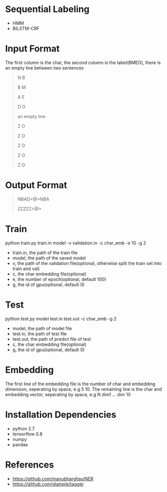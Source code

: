 # Sequential Labeling

- HMM
- BILSTM-CRF

# Input Format
The first column is the char, the second column is the label(BMEO), there is an empty line between two sentences
>N  B
>
>B	M
>
>A	E
>
>D	O
>
>an empty line
>
>Z	O
>
>Z	O
>
>Z	O
>
>Z	O
>
>Z	O

# Output Format
>NBAD\<@\>NBA
>
>ZZZZZ\<@\>

# Train
python train.py train.in model -v validation.in -c char_emb -e 10 -g 2
- train.in, the path of the train file
- model, the path of the saved model
- v, the path of the validation file(optional, otherwise split the train set into train and val)
- c, the char embedding file(optional)
- e, the number of epoch(optional, default 100)
- g, the id of gpu(optional, default 0)


# Test
python test.py model test.in test.out -c char_emb -g 2
- model, the path of model file
- test.in, the path of test file
- test.out, the path of predict file of test
- c, the char embedding file(optional)
- g, the id of gpu(optional, default 0)

# Embedding
The first line of the embedding file is the number of char and embedding dimension, seperating by space, e.g 5 10. The remaining line is the char and embedding vector, seperating by space, e.g N dim1 ... dim 10

# Installation Dependencies
- python 2.7
- tensorflow 0.8
- numpy
- pandas

# References
- https://github.com/manubharghav/NER
- https://github.com/glample/tagger
